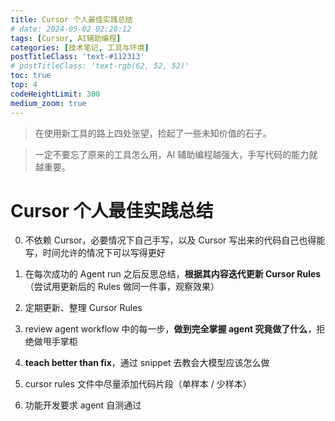 ```yaml
---
title: Cursor 个人最佳实践总结
# date: 2024-05-02 02:28:12
tags: [Cursor, AI辅助编程]
categories: [技术笔记, 工具与环境]
postTitleClass: 'text-#112313'
# postTitleClass: 'text-rgb(62, 52, 52)'
toc: true
top: 4
codeHeightLimit: 300
medium_zoom: true
---
```


> 在使用新工具的路上四处张望，捡起了一些未知价值的石子。

> 一定不要忘了原来的工具怎么用，AI 辅助编程越强大，手写代码的能力就越重要。

<!-- more -->

# Cursor 个人最佳实践总结

0. 不依赖 Cursor，必要情况下自己手写，以及 Cursor 写出来的代码自己也得能写，时间允许的情况下可以写得更好


1. 在每次成功的 Agent run 之后反思总结，**根据其内容迭代更新 Cursor Rules**（尝试用更新后的 Rules 做同一件事，观察效果）
2. 定期更新、整理 Cursor Rules
3. review agent workflow 中的每一步，**做到完全掌握 agent 究竟做了什么**，拒绝做甩手掌柜
4. **teach better than fix**，通过 snippet 去教会大模型应该怎么做
5. cursor rules 文件中尽量添加代码片段（单样本 / 少样本）
6. 功能开发要求 agent 自测通过